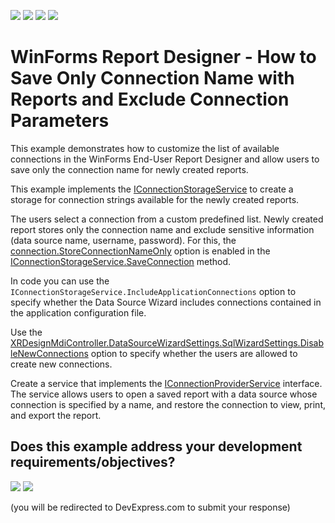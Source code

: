 <!-- default badges list -->
![](https://img.shields.io/endpoint?url=https://codecentral.devexpress.com/api/v1/VersionRange/230255468/21.1.1%2B)
[![](https://img.shields.io/badge/Open_in_DevExpress_Support_Center-FF7200?style=flat-square&logo=DevExpress&logoColor=white)](https://supportcenter.devexpress.com/ticket/details/T848384)
[![](https://img.shields.io/badge/📖_How_to_use_DevExpress_Examples-e9f6fc?style=flat-square)](https://docs.devexpress.com/GeneralInformation/403183)
[![](https://img.shields.io/badge/💬_Leave_Feedback-feecdd?style=flat-square)](#does-this-example-address-your-development-requirementsobjectives)
<!-- default badges end -->
# WinForms Report Designer - How to Save Only Connection Name with Reports and Exclude Connection Parameters

This example demonstrates how to customize the list of available connections in the WinForms End-User Report Designer and allow users to save only the connection name for newly created reports. 

This example implements the [IConnectionStorageService](https://docs.devexpress.com/CoreLibraries/DevExpress.DataAccess.Wizard.Services.IConnectionStorageService) to create a storage for connection strings available for the newly created reports. 

The users select a connection from a custom predefined list. Newly created report stores only the connection name and exclude sensitive information (data source name, username, password). For this, the [connection.StoreConnectionNameOnly](https://docs.devexpress.com/CoreLibraries/DevExpress.DataAccess.Wizard.Model.IDataConnection.StoreConnectionNameOnly) option is enabled in the [IConnectionStorageService.SaveConnection](https://docs.devexpress.com/CoreLibraries/DevExpress.DataAccess.Wizard.Services.IConnectionStorageService.SaveConnection(System.String-DevExpress.DataAccess.Wizard.Model.IDataConnection-System.Boolean)) method.

In code you can use the `IConnectionStorageService.IncludeApplicationConnections` option to specify whether the Data Source Wizard includes connections contained in the application configuration file.

Use the [XRDesignMdiController.DataSourceWizardSettings.SqlWizardSettings.DisableNewConnections](https://docs.devexpress.com/CoreLibraries/DevExpress.DataAccess.UI.Wizard.SqlWizardSettings.DisableNewConnections) option to specify whether the users are allowed to create new connections. 

Create a service that implements the [IConnectionProviderService](https://docs.devexpress.com/CoreLibraries/DevExpress.DataAccess.Wizard.Services.IConnectionProviderService) interface. The service allows users to open a saved report with a data source whose connection is specified by a name, and restore the connection to view, print, and export the report.

<!-- feedback -->
## Does this example address your development requirements/objectives?

[<img src="https://www.devexpress.com/support/examples/i/yes-button.svg"/>](https://www.devexpress.com/support/examples/survey.xml?utm_source=github&utm_campaign=reporting-winforms-designer-connection-save-safe&~~~was_helpful=yes) [<img src="https://www.devexpress.com/support/examples/i/no-button.svg"/>](https://www.devexpress.com/support/examples/survey.xml?utm_source=github&utm_campaign=reporting-winforms-designer-connection-save-safe&~~~was_helpful=no)

(you will be redirected to DevExpress.com to submit your response)
<!-- feedback end -->
